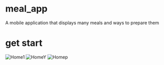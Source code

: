 # meal_app
A mobile application that displays many meals and ways to prepare them
# get start
![Home1](meal_app/test.PNG)
![HomeY](meal_app/test1.PNG)
![Homep](meal_app/test2.PNG)
